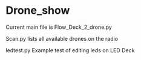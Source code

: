 # Drone_show
Current main file is Flow_Deck_2_drone.py

Scan.py lists all available drones on the radio

ledtest.py Example test of editing leds on LED Deck

